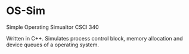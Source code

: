 # OS-Sim
Simple Operating Simualtor
CSCI 340

Written in C++. Simulates process control block, memory allocation and device queues of a operating system.
